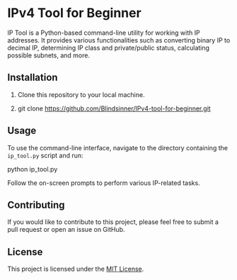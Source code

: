 # IPv4 Tool for Beginner

IP Tool is a Python-based command-line utility for working with IP addresses. It provides various functionalities such as converting binary IP to decimal IP, determining IP class and private/public status, calculating possible subnets, and more.

## Installation

1. Clone this repository to your local machine.

2. git clone https://github.com/Blindsinner/IPv4-tool-for-beginner.git


## Usage

To use the command-line interface, navigate to the directory containing the `ip_tool.py` script and run: 

python ip_tool.py


Follow the on-screen prompts to perform various IP-related tasks.

## Contributing

If you would like to contribute to this project, please feel free to submit a pull request or open an issue on GitHub.

## License

This project is licensed under the [MIT License](LICENSE).

